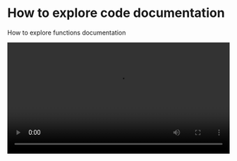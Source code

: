 # How to explore code documentation

How to explore functions documentation

<video controls="controls" src="../videos/code_documentation/Explore-functions-explain.mp4" width="100%"></video>